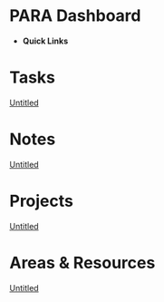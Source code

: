 # PARA Dashboard

- **Quick Links**

# Tasks

[Untitled](PARA%20Dashboard%20249c7e7ecbd281809f2dfabed5d311b1/Untitled%20249c7e7ecbd2819eb92de3cb0e2de926.csv)

# Notes

[Untitled](PARA%20Dashboard%20249c7e7ecbd281809f2dfabed5d311b1/Untitled%20249c7e7ecbd2813bafc3c1e1e60f4adf.csv)

# Projects

[Untitled](PARA%20Dashboard%20249c7e7ecbd281809f2dfabed5d311b1/Untitled%20249c7e7ecbd28121b91adebf0788b037.csv)

# Areas & Resources

[Untitled](PARA%20Dashboard%20249c7e7ecbd281809f2dfabed5d311b1/Untitled%20249c7e7ecbd281a392e7fe775edf22b6.csv)
